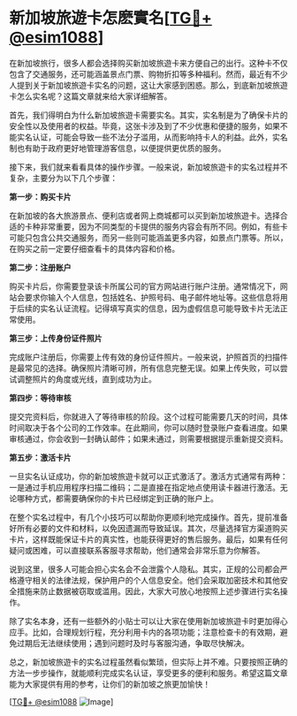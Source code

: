 # 新加坡旅遊卡怎麽實名[[TG💪+ @esim1088](https://t.me/s/esim1088)]

在新加坡旅行，很多人都会选择购买新加坡旅遊卡来方便自己的出行。这种卡不仅包含了交通服务，还可能涵盖景点门票、购物折扣等多种福利。然而，最近有不少人提到关于新加坡旅遊卡实名的问题，这让大家感到困惑。那么，到底新加坡旅遊卡怎么实名呢？这篇文章就来给大家详细解答。

首先，我们得明白为什么新加坡旅遊卡需要实名。其实，实名制是为了确保卡片的安全性以及使用者的权益。毕竟，这张卡涉及到了不少优惠和便捷的服务，如果不能实名认证，可能会导致一些不法分子滥用，从而影响持卡人的利益。此外，实名制也有助于政府更好地管理游客信息，以便提供更优质的服务。

接下来，我们就来看看具体的操作步骤。一般来说，新加坡旅遊卡的实名过程并不复杂，主要分为以下几个步骤：

**第一步：购买卡片**

在新加坡的各大旅游景点、便利店或者网上商城都可以买到新加坡旅遊卡。选择合适的卡种非常重要，因为不同类型的卡提供的服务内容会有所不同。例如，有些卡可能只包含公共交通服务，而另一些则可能涵盖更多内容，如景点门票等。所以，在购买之前一定要仔细查看卡的具体内容和价格。

**第二步：注册账户**

购买卡片后，你需要登录该卡所属公司的官方网站进行账户注册。通常情况下，网站会要求你输入个人信息，包括姓名、护照号码、电子邮件地址等。这些信息将用于后续的实名认证流程。记得填写真实的信息，因为虚假信息可能导致卡片无法正常使用。

**第三步：上传身份证件照片**

完成账户注册后，你需要上传有效的身份证件照片。一般来说，护照首页的扫描件是最常见的选择。确保照片清晰可辨，所有信息完整无误。如果上传失败，可以尝试调整照片的角度或光线，直到成功为止。

**第四步：等待审核**

提交完资料后，你就进入了等待审核的阶段。这个过程可能需要几天的时间，具体时间取决于各个公司的工作效率。在此期间，你可以随时登录账户查看进度。如果审核通过，你会收到一封确认邮件；如果未通过，则需要根据提示重新提交资料。

**第五步：激活卡片**

一旦实名认证成功，你的新加坡旅遊卡就可以正式激活了。激活方式通常有两种：一是通过手机应用程序扫描二维码；二是直接在指定地点使用读卡器进行激活。无论哪种方式，都需要确保你的卡片已经绑定到正确的账户上。

在整个实名过程中，有几个小技巧可以帮助你更顺利地完成操作。首先，提前准备好所有必要的文件和材料，以免因遗漏而导致延误。其次，尽量选择官方渠道购买卡片，这样既能保证卡片的真实性，也能获得更好的售后服务。最后，如果有任何疑问或困难，可以直接联系客服寻求帮助，他们通常会非常乐意为你解答。

说到这里，很多人可能会担心实名会不会泄露个人隐私。其实，正规的公司都会严格遵守相关的法律法规，保护用户的个人信息安全。他们会采取加密技术和其他安全措施来防止数据被窃取或滥用。因此，大家大可放心地按照上述步骤进行实名操作。

除了实名本身，还有一些额外的小贴士可以让大家在使用新加坡旅遊卡时更加得心应手。比如，合理规划行程，充分利用卡内的各项功能；注意检查卡的有效期，避免过期后无法继续使用；遇到问题时及时与客服沟通，争取尽快解决。

总之，新加坡旅遊卡的实名过程虽然看似繁琐，但实际上并不难。只要按照正确的方法一步步操作，就能顺利完成实名认证，享受更多的便利和服务。希望这篇文章能为大家提供有用的参考，让你们的新加坡之旅更加愉快！

[[TG💪+ @esim1088](https://t.me/s/esim1088) ![Image](https://i.postimg.cc/4NQfJmqS/Snipaste-2025-05-13-00-14-12.png)]